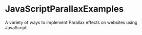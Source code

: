 # JavaScriptParallaxExamples
A variety of ways to implement Parallax effects on websites using JavaScript
